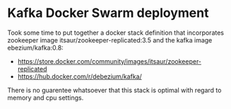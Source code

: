 # Kafka Docker Swarm deployment

Took some time to put together a docker stack definition that incorporates zookeeper image itsaur/zookeeper-replicated:3.5 and the kafka image ebezium/kafka:0.8:

- https://store.docker.com/community/images/itsaur/zookeeper-replicated
- https://hub.docker.com/r/debezium/kafka/

There is no guarentee whatsoever that this stack is optimal with regard to memory and cpu settings.